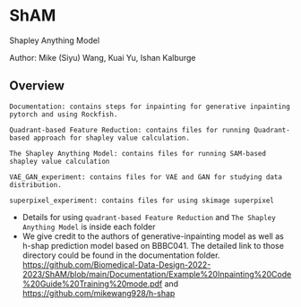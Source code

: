 # ShAM
Shapley Anything Model 

Author: Mike (Siyu) Wang, Kuai Yu, Ishan Kalburge
## Overview
```
Documentation: contains steps for inpainting for generative inpainting pytorch and using Rockfish.

Quadrant-based Feature Reduction: contains files for running Quadrant-based approach for shapley value calculation.

The Shapley Anything Model: contains files for running SAM-based shapley value calculation

VAE_GAN_experiment: contains files for VAE and GAN for studying data distribution.

superpixel_experiment: contains files for using skimage superpixel

```
* Details for using `quadrant-based Feature Reduction` and `The Shapley Anything Model` is inside each folder
* We give credit to the authors of generative-inpainting model as well as h-shap prediction model based on BBBC041. The detailed link to those directory could be found in the documentation folder. https://github.com/Biomedical-Data-Design-2022-2023/ShAM/blob/main/Documentation/Example%20Inpainting%20Code%20Guide%20Training%20mode.pdf and https://github.com/mikewang928/h-shap
